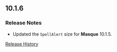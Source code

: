 ## 10.1.6

### Release Notes

- Updated the `SpellAlert` size for **Masque** 10.1.5.

[Release History](https://github.com/SFX-WoW/Masque_Serenity/wiki/History)
